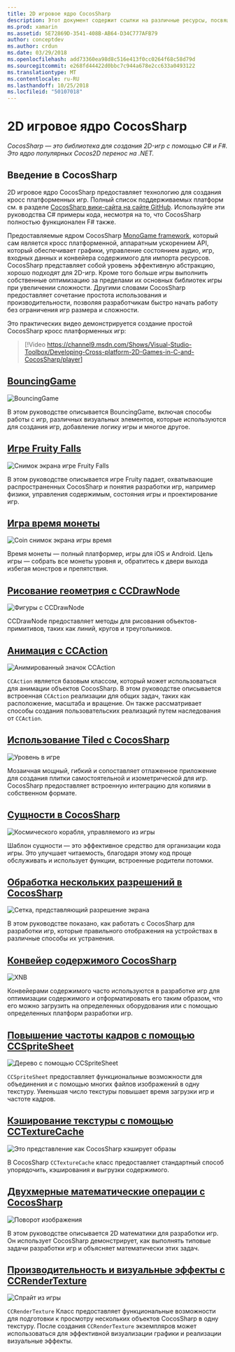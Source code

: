 ```yaml
---
title: 2D игровое ядро CocosSharp
description: Этот документ содержит ссылки на различные ресурсы, посвященные разработке игр с помощью CocosSharp. Связанное содержимое описывает примеры приложений, рисование, анимация и многое другое.
ms.prod: xamarin
ms.assetid: 5E72869D-3541-408B-AB64-D34C777AFB79
author: conceptdev
ms.author: crdun
ms.date: 03/29/2018
ms.openlocfilehash: add73360ea98d8c516e413f0cc0264f68c58d79d
ms.sourcegitcommit: e268fd44422d0bbc7c944a678e2cc633a0493122
ms.translationtype: MT
ms.contentlocale: ru-RU
ms.lasthandoff: 10/25/2018
ms.locfileid: "50107018"
---
```

# <a name="cocossharp-2d-game-engine"></a>2D игровое ядро CocosSharp

_CocosSharp — это библиотека для создания 2D-игр с помощью C# и F#. Это ядро популярных Cocos2D перенос на .NET._

## <a name="introduction-to-cocossharp"></a>Введение в CocosSharp

2D игровое ядро CocosSharp предоставляет технологию для создания кросс платформенных игр. Полный список поддерживаемых платформ см. в разделе [CocosSharp вики-сайта на сайте GitHub](https://github.com/mono/CocosSharp/wiki).
Используйте эти руководства C# примеры кода, несмотря на то, что CocosSharp полностью функционален F# также.

Предоставляемые ядром CocosSharp [MonoGame framework](http://www.monogame.net/), который сам является кросс платформенной, аппаратным ускорением API, который обеспечивает графики, управление состоянием аудио, игр, входных данных и конвейера содержимого для импорта ресурсов.
CocosSharp представляет собой уровень эффективную абстракцию, хорошо подходят для 2D-игр.
Кроме того больше игры выполнить собственные оптимизацию за пределами их основных библиотек игры при увеличении сложности. Другими словами CocosSharp предоставляет сочетание простота использования и производительности, позволяя разработчикам быстро начать работу без ограничения игр размера и сложности.

Это практических видео демонстрируется создание простой CocosSharp кросс платформенных игр:

> [!Video https://channel9.msdn.com/Shows/Visual-Studio-Toolbox/Developing-Cross-platform-2D-Games-in-C-and-CocosSharp/player]

## <a name="bouncinggamegraphics-gamescocossharpbouncing-gamemd"></a>[BouncingGame](~/graphics-games/cocossharp/bouncing-game.md)

![BouncingGame](images/bouncing-game.png "BouncingGame")

В этом руководстве описывается BouncingGame, включая способы работы с игр, различных визуальных элементов, которые используются для создания игр, добавление логику игры и многое другое.

## <a name="fruity-falls-gamegraphics-gamescocossharpfruity-fallsmd"></a>[Игре Fruity Falls](~/graphics-games/cocossharp/fruity-falls.md)

![Снимок экрана игре Fruity Falls](images/fruity-falls.png "экрана игре Fruity Falls")

В этом руководстве описывается игре Fruity падает, охватывающие распространенных CocosSharp и понятия разработки игр, например физики, управления содержимым, состояния игры и проектирование игр.  

## <a name="coin-time-gamegraphics-gamescocossharpcointimemd"></a>[Игра время монеты](~/graphics-games/cocossharp/cointime.md)

![Coin снимок экрана игры время](images/cointime.png "снимок экрана монеты время для игр")

Время монеты — полный платформер, игры для iOS и Android. Цель игры — собрать все монеты уровня и, обратитесь к двери выхода избегая монстров и препятствия.

## <a name="drawing-geometry-with-ccdrawnodegraphics-gamescocossharpccdrawnodemd"></a>[Рисование геометрия с CCDrawNode](~/graphics-games/cocossharp/ccdrawnode.md)

![Фигуры с CCDrawNode](images/ccdrawnode.png "фигуры с CCDrawNode")

CCDrawNode предоставляет методы для рисования объектов-примитивов, таких как линий, кругов и треугольников.

## <a name="animating-with-ccactiongraphics-gamescocossharpccactionmd"></a>[Анимация с CCAction](~/graphics-games/cocossharp/ccaction.md)

![Анимированный значок CCAction](images/ccaction.png "анимация с CCAction")

`CCAction` является базовым классом, который может использоваться для анимации объектов CocosSharp. В этом руководстве описывается встроенная `CCAction` реализации для общих задач, таких как расположение, масштаба и вращение. Он также рассматривает способы создания пользовательских реализаций путем наследования от `CCAction`.

## <a name="using-tiled-with-cocossharpgraphics-gamescocossharptiledmd"></a>[Использование Tiled с CocosSharp](~/graphics-games/cocossharp/tiled.md)

![Уровень в игре](images/tiled.png "уровень в игре")

Мозаичная мощный, гибкий и сопоставляет отлаженное приложение для создания плитки самостоятельной и изометрической для игр. CocosSharp предоставляет встроенную интеграцию для копиями в собственном формате.

## <a name="entities-in-cocossharpgraphics-gamescocossharpentitiesmd"></a>[Сущности в CocosSharp](~/graphics-games/cocossharp/entities.md)

![Космического корабля, управляемого из игры](images/entities.png "космического корабля, управляемого из игры")

Шаблон сущности — это эффективное средство для организации кода игры. Это улучшает читаемость, благодаря этому код проще обслуживать и использует функции, встроенные родители потомки.

## <a name="handling-multiple-resolutions-in-cocossharpgraphics-gamescocossharpresolutionsmd"></a>[Обработка нескольких разрешений в CocosSharp](~/graphics-games/cocossharp/resolutions.md)

![Сетка, представляющий разрешение экрана](images/resolutions.png "сетки, представляющий разрешение экрана")

В этом руководстве показано, как работать с CocosSharp для разработки игр, которые правильного отображения на устройствах в различные способы их устранения.

## <a name="cocossharp-content-pipelinegraphics-gamescocossharpcontent-pipelineindexmd"></a>[Конвейер содержимого CocosSharp](~/graphics-games/cocossharp/content-pipeline/index.md)

![XNB](images/content-pipeline.png "XNB")

Конвейерами содержимого часто используются в разработке игр для оптимизации содержимого и отформатировать его таким образом, что его можно загрузить на определенных оборудования или с помощью определенных платформ разработки игр.

## <a name="improving-frame-rate-with-ccspritesheetgraphics-gamescocossharpccspritesheetmd"></a>[Повышение частоты кадров с помощью CCSpriteSheet](~/graphics-games/cocossharp/ccspritesheet.md)

![Дерево с помощью CCSpriteSheet](images/ccspritesheet.png "дерева с помощью CCSpriteSheet")

`CCSpriteSheet` предоставляет функциональные возможности для объединения и с помощью многих файлов изображений в одну текстуру. Уменьшая число текстуры повышает время загрузки игр и частоте кадров.

## <a name="texture-caching-using-cctexturecachegraphics-gamescocossharptexture-cachemd"></a>[Кэширование текстуры с помощью CCTextureCache](~/graphics-games/cocossharp/texture-cache.md)

![Это представление как CocosSharp кэширует образы](images/texture-cache.png "представлением как CocosSharp кэширует образов")

В CocosSharp `CCTextureCache` класс предоставляет стандартный способ упорядочить, кэширования и выгрузки содержимого. 

## <a name="2d-math-with-cocossharpgraphics-gamescocossharpmathmd"></a>[Двухмерные математические операции с CocosSharp](~/graphics-games/cocossharp/math.md)

![Поворот изображения](images/math.png "Поворот изображения")

В этом руководстве описывается 2D математики для разработки игр. Он использует CocosSharp демонстрирует, как выполнять типовые задачи разработки игр и объясняет математически этих задач.

## <a name="performance-and-visual-effects-with-ccrendertexturegraphics-gamescocossharpccrendertexturemd"></a>[Производительность и визуальные эффекты с CCRenderTexture](~/graphics-games/cocossharp/ccrendertexture.md)

![Спрайт из игры](images/ccrendertexture.png "спрайт из игры")

`CCRenderTexture` Класс предоставляет функциональные возможности для подготовки к просмотру нескольких объектов CocosSharp в одну текстуру. После создания `CCRenderTexture` экземпляров может использоваться для эффективной визуализации графики и реализации визуальные эффекты.
